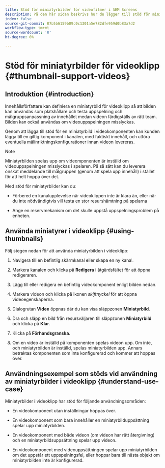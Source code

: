 ```yaml
---
title: Stöd för miniatyrbilder för videofilmer i AEM Screens
description: På den här sidan beskrivs hur du lägger till stöd för miniatyrbilder för videoklipp på skärmar.
index: false
source-git-commit: 07b5b6159b09c0c1301a5e782dfe959d0b83a7d2
workflow-type: tm+mt
source-wordcount: '0'
ht-degree: 0%

---
```


# Stöd för miniatyrbilder för videoklipp {#thumbnail-support-videos}

## Introduktion {#introduction}

Innehållsförfattare kan definiera en miniatyrbild för videoklipp så att bilden kan användas som platshållare och testa uppspelning och målgruppsanpassning av innehållet medan videon färdigställs av rätt team. Bilden kan också användas om videouppspelningen misslyckas.

Genom att lägga till stöd för en miniatyrbild i videokomponenten kan kunden lägga till en giltig komponent i kanalen, med faktiskt innehåll, och utföra eventuella målinriktningskonfigurationer innan videon levereras.

>[!NOTE]
>Miniatyrbilden spelas upp om videomponenten är inställd om videouppspelningen misslyckas i spelaren. På så sätt kan du leverera önskat meddelande till målgruppen (genom att spela upp innehåll) i stället för att helt hoppa över det.

Med stöd för miniatyrbilder kan du:

* Förbered en kanalupplevelse när videoklippen inte är klara än, eller när du inte nödvändigtvis vill testa en stor resurshämtning på spelarna

* Ange en reservmekanism om det skulle uppstå uppspelningsproblem på enheten.

## Använda miniatyrer i videoklipp {#using-thumbnails}

Följ stegen nedan för att använda miniatyrbilden i videoklipp:

1. Navigera till en befintlig skärmkanal eller skapa en ny kanal.

1. Markera kanalen och klicka på **Redigera** i åtgärdsfältet för att öppna redigeraren.

1. Lägg till eller redigera en befintlig videokomponent enligt bilden nedan.

1. Markera videon och klicka på ikonen *skiftnyckel* för att öppna videoegenskaperna.

1. Dialogrutan **Video** öppnas där du kan visa släppzonen **Miniatyrbild**.

1. Dra och släpp en bild från resursväljaren till släppzonen **Miniatyrbild** och klicka på **Klar**.

1. Klicka på **Förhandsgranska**.

1. Om en video är inställd på komponenten spelas videon upp. Om inte, och miniatyrbilden är inställd, spelas miniatyrbilden upp. Annars betraktas komponenten som inte konfigurerad och kommer att hoppas över.

## Användningsexempel som stöds vid användning av miniatyrbilder i videoklipp {#understand-use-case}

Miniatyrbilder i videoklipp har stöd för följande användningsområden:

* En videokomponent utan inställningar hoppas över.

* En videokomponent som bara innehåller en miniatyrbilduppsättning spelar upp miniatyrbilden.

* En videokomponent med både videon (om videon har rätt återgivning) och en miniatyrbildsuppsättning spelar upp videon.

* En videokomponent med videouppsättningen spelar upp miniatyrbilden om det uppstår ett uppspelningsfel, eller hoppar bara till nästa objekt om miniatyrbilden inte är konfigurerad.

